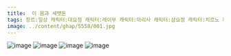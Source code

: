 ```yaml
---
title:  이 몸과 세뱃돈
tags: 장르:일상 캐릭터:대요정 캐릭터:레이무 캐릭터:마리사 캐릭터:삼요정 캐릭터:치르노 캐릭터:클라운피스 もや造 동방_웹코믹
image: ../content/ghap/5558/001.jpg
---
```

![image](../content/ghap/5558/001.jpg)
![image](../content/ghap/5558/002.jpg)
![image](../content/ghap/5558/003.jpg)
![image](../content/ghap/5558/004.jpg)
